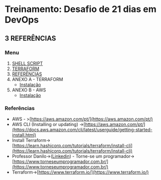 # Treinamento: Desafio de 21 dias em DevOps

## 3 REFERÊNCIAS

### Menu
1. [SHELL SCRIPT](../../base/shellscript/shellscript.md)
2. [TERRAFORM](../../base/terraform/terraform.md)
3. [REFERÊNCIAS](./credit.md)
4. ANEXO A - TERRAFORM
    * [Instalação](../terraform/install/anexo_A_terraform_install.md)
5. ANEXO B - AWS
    * [Instalação](../terraform/install/anexo_B_aws_install.md)

### Referências
* AWS - >[https://aws.amazon.com/pt/](https://aws.amazon.com/pt/)
* AWS CLI (Installing or updating) ->[https://aws.amazon.com/pt/](https://docs.aws.amazon.com/cli/latest/userguide/getting-started-install.html)
* Install Terraform->[https://learn.hashicorp.com/tutorials/terraform/install-cli](https://learn.hashicorp.com/tutorials/terraform/install-cli)
* Professor Danilo->([Linkedin](https://www.linkedin.com/in/danilo-aparecido-dos-santos-03101034/)) - Torne-se um programador->[https://www.torneseumprogramador.com.br/](https://www.torneseumprogramador.com.br/)
* Terraform->[https://www.terraform.io/](https://www.terraform.io/)